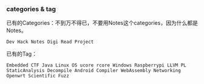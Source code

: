 

### categories & tag

已有的Categories：不到万不得已，不要用Notes这个categories，因为什么都是Notes。

```
Dev Hack Notes Digi Read Project
```

已有的Tag：

```
Embedded CTF Java Linux OS ucore rcore Windows Raspberrypi LLVM PL StaticAnalysis Decompile Android Compiler WebAssembly Networking Openwrt Scientific Fuzz
```
